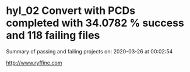# hyl_02 Convert with PCDs completed with 34.0782 % success and 118 failing files

Summary of passing and failing projects on: 2020-03-26 at 00:02:54

http://www.ryffine.com
